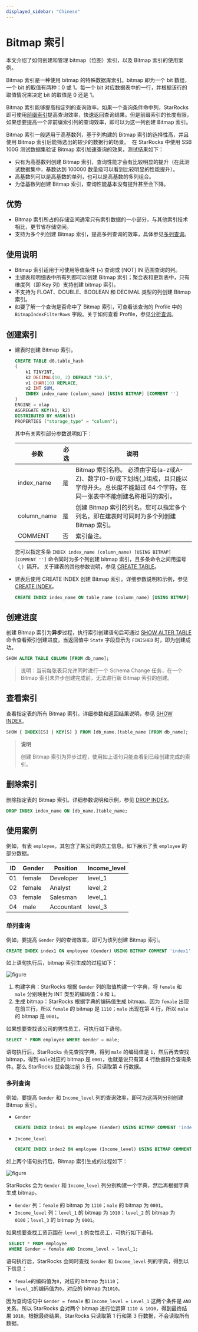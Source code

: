 ```yaml
---
displayed_sidebar: "Chinese"
---
```


# Bitmap 索引

本文介绍了如何创建和管理 bitmap（位图）索引，以及 Bitmap 索引的使用案例。

Bitmap 索引是一种使用 bitmap 的特殊数据库索引。bitmap 即为一个 bit 数组，一个 bit 的取值有两种：0 或 1。每一个 bit 对应数据表中的一行，并根据该行的取值情况来决定 bit 的取值是 0 还是 1。

Bitmap 索引能够提高指定列的查询效率。如果一个查询条件命中列，StarRocks 即可使用[前缀索引](./indexes_overview.md#前缀索引)提高查询效率，快速返回查询结果。但是前缀索引的长度有限，如果想要提高一个非前缀索引列的查询效率，即可以为这一列创建 Bitmap 索引。

Bitmap 索引一般适用于高基数列，基于列构建的 Bitmap 索引的选择性高，并且使用 Bitmap 索引后能筛选出的较少的数据行的场景。
​
在 StarRocks 中使用 SSB 100G 测试数据集验证 Bitmap 索引加速查询的效果，测试结果如下：

- 只有为高基数列创建 Bitmap 索引，查询性能才会有比较明显的提升（在此测试数据集中，基数达到 100000 数量级可以看到比较明显的性能提升）。
- 高基数列可以是高基数的单列，也可以是高基数的多列组合。
- 为低基数列创建 Bitmap 索引，查询性能基本没有提升甚至会下降。

## 优势

- Bitmap 索引所占的存储空间通常只有索引数据的一小部分，与其他索引技术相比，更节省存储空间。
- 支持为多个列创建 Bitmap 索引，提高多列查询的效率，具体参见[多列查询](#多列查询)。

## 使用说明

- Bitmap 索引适用于可使用等值条件 (`=`) 查询或 [NOT] IN 范围查询的列。
- 主键表和明细表中所有列都可以创建 Bitmap 索引；聚合表和更新表中，只有维度列（即 Key 列）支持创建 bitmap 索引。
- 不支持为 FLOAT、DOUBLE、BOOLEAN 和 DECIMAL 类型的列创建 Bitmap 索引。
- 如要了解一个查询是否命中了 Bitmap 索引，可查看该查询的 Profile 中的 `BitmapIndexFilterRows` 字段。关于如何查看 Profile，参见[分析查询](../../administration/Query_planning.md#查看分析-profile)。

## 创建索引

- 建表时创建 Bitmap 索引。

    ```SQL
    CREATE TABLE d0.table_hash
    (
        k1 TINYINT,
        k2 DECIMAL(10, 2) DEFAULT "10.5",
        v1 CHAR(10) REPLACE,
        v2 INT SUM,
        INDEX index_name (column_name) [USING BITMAP] [COMMENT '']
    )
    ENGINE = olap
    AGGREGATE KEY(k1, k2)
    DISTRIBUTED BY HASH(k1)
    PROPERTIES ("storage_type" = "column");
    ```

    其中有关索引部分参数说明如下：

    | **参数**    | **必选** | **说明**                                                     |
    | ----------- | -------- | ------------------------------------------------------------ |
    | index_name  | 是       | Bitmap 索引名称。 必须由字母(a-z或A-Z)、数字(0-9)或下划线(_)组成，且只能以字母开头。总长度不能超过 64 个字符。在同一张表中不能创建名称相同的索引。                                           |
    | column_name | 是       | 创建 Bitmap 索引的列名。您可以指定多个列名，即在建表时可同时为多个列创建 Bitmap 索引。|
    | COMMENT     | 否       | 索引备注。                                                   |

    您可以指定多条 `INDEX index_name (column_name) [USING BITMAP] [COMMENT '']` 命令同时为多个列创建 bitmap 索引，且多条命令之间用逗号（,）隔开。
    关于建表的其他参数说明，参见 [CREATE TABLE](../../sql-reference/sql-statements/data-definition/CREATE_TABLE.md)。

- 建表后使用 CREATE INDEX 创建 Bitmap 索引。详细参数说明和示例，参见 [CREATE INDEX](../../sql-reference/sql-statements/data-definition/CREATE_INDEX.md)。

    ```SQL
    CREATE INDEX index_name ON table_name (column_name) [USING BITMAP] [COMMENT ''];
    ```

## 创建进度

创建 Bitmap 索引为**异步**过程，执行索引创建语句后可通过 [SHOW ALTER TABLE](../../sql-reference/sql-statements/data-manipulation/SHOW_ALTER.md) 命令查看索引创建进度，当返回值中 `State` 字段显示为 `FINISHED` 时，即为创建成功。

```SQL
SHOW ALTER TABLE COLUMN [FROM db_name];
```

> 说明：当前每张表只允许同时进行一个 Schema Change 任务，在一个 Bitmap 索引未异步创建完成前，无法进行新 Bitmap 索引的创建。

## 查看索引

查看指定表的所有 Bitmap 索引。详细参数和返回结果说明，参见 [SHOW INDEX](../../sql-reference/sql-statements/Administration/SHOW_INDEX.md)。

```SQL
SHOW { INDEX[ES] | KEY[S] } FROM [db_name.]table_name [FROM db_name];
```

> **说明**
>
> 创建 Bitmap 索引为异步过程，使用如上语句只能查看到已经创建完成的索引。

## 删除索引

删除指定表的 Bitmap 索引。详细参数说明和示例，参见 [DROP INDEX](../../sql-reference/sql-statements/data-definition/DROP_INDEX.md)。

```SQL
DROP INDEX index_name ON [db_name.]table_name;
```

## 使用案例

例如，有表 `employee`，其包含了某公司的员工信息。如下展示了表 `employee` 的部分数据。

| **ID** | **Gender** | **Position** | **Income_level** |
| ------ | ---------- | ------------ | ---------------- |
| 01     | female     | Developer    | level_1          |
| 02     | female     | Analyst      | level_2          |
| 03     | female     | Salesman     | level_1          |
| 04     | male       | Accountant   | level_3          |

### **单列查询**

例如，要提高 `Gender` 列的查询效率，即可为该列创建 Bitmap 索引。

```SQL
CREATE INDEX index1 ON employee (Gender) USING BITMAP COMMENT 'index1';
```

如上语句执行后，bitmap 索引生成的过程如下：

![figure](../../assets/3.6.1-2.png)

1. 构建字典：StarRocks 根据 `Gender` 列的取值构建一个字典，将 `female` 和 `male` 分别映射为 INT 类型的编码值：`0` 和 `1`。
2. 生成 bitmap：StarRocks 根据字典的编码值生成 bitmap。因为 `female` 出现在前三行，所以 `female` 的 bitmap 是 `1110`；`male` 出现在第 4 行，所以 `male` 的 bitmap 是 `0001`。

如果想要查找该公司的男性员工，可执行如下语句。

```SQL
SELECT * FROM employee WHERE Gender = male;
```

语句执行后，StarRocks 会先查找字典，得到 `male` 的编码值是 `1`，然后再去查找 bitmap，得到 `male`对应的 bitmap 是 `0001`，也就是说只有第 4 行数据符合查询条件。那么 StarRocks 就会跳过前 3 行，只读取第 4 行数据。

### **多列查询**

例如，要提高 `Gender` 和 `Income_level` 列的查询效率，即可为这两列分别创建 Bitmap 索引。

- `Gender`

    ```SQL
    CREATE INDEX index1 ON employee (Gender) USING BITMAP COMMENT 'index1';
    ```

- `Income_level`

    ```SQL
    CREATE INDEX index2 ON employee (Income_level) USING BITMAP COMMENT 'index2';
    ```

如上两个语句执行后，Bitmap 索引生成的过程如下：

![figure](../../assets/3.6.1-3.png)

StarRocks 会为 `Gender` 和 `Income_level` 列分别构建一个字典，然后再根据字典生成 bitmap。

- `Gender` 列：`female` 的 bitmap 为 `1110`；`male` 的 bitmap 为 `0001`。
- `Income_level` 列：`level_1` 的 bitmap 为 `1010`；`level_2` 的 bitmap 为 `0100`；`level_3` 的 bitmap 为 `0001`。

如果想要查找工资范围在 `level_1` 的女性员工，可执行如下语句。

```SQL
 SELECT * FROM employee 
 WHERE Gender = female AND Income_level = level_1;
```

语句执行后，StarRocks 会同时查找 `Gender` 和 `Income_level` 列的字典，得到以下信息：

- `female`的编码值为`0`，对应的 bitmap 为`1110`；
- `level_1`的编码值为`0`，对应的 bitmap 为`1010`。

因为查询语句中 `Gender = female` 和 `Income_level = Level_1` 这两个条件是 `AND` 关系，所以 StarRocks 会对两个 bitmap 进行位运算 `1110 & 1010`，得到最终结果 `1010`。根据最终结果，StarRocks 只读取第 1 行和第 3 行数据，不会读取所有数据。
